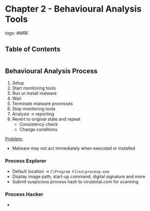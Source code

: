# Chapter 2 - Behavioural Analysis Tools

###### tags: #MRE 

## Table of Contents
```toc
```

## Behavioural Analysis Process
1. Setup
2. Start monitoring tools
3. Run or install malware
4. Wait
5. Terminate malware processes
6. Stop monitoring tools
7. Analysis -> reporting
8. Revert to original state and repeat
	- Consistency check
	- Change conditions

<u>Problem:</u>
- Malware may not act immediately when executed or installed

### Process Explorer
- Default location -> `C\Program Files\procexp.exe`
- Display image path, start-up command, digital signature and more
- Submit suspicious process hash to virustotal.com for scanning

### Process Hacker
- 